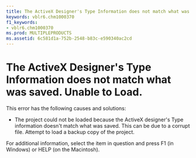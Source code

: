 ```yaml
---
title: The ActiveX Designer's Type Information does not match what was saved. Unable to Load.
keywords: vblr6.chm1000370
f1_keywords:
- vblr6.chm1000370
ms.prod: MULTIPLEPRODUCTS
ms.assetid: 6c581d1a-752b-2548-b83c-e590340ac2cd
---
```



# The ActiveX Designer's Type Information does not match what was saved. Unable to Load.

This error has the following causes and solutions:



- The project could not be loaded because the ActiveX designer's Type information doesn't match what was saved. This can be due to a corrupt file. Attempt to load a backup copy of the project.
    

For additional information, select the item in question and press F1 (in Windows) or HELP (on the Macintosh).

